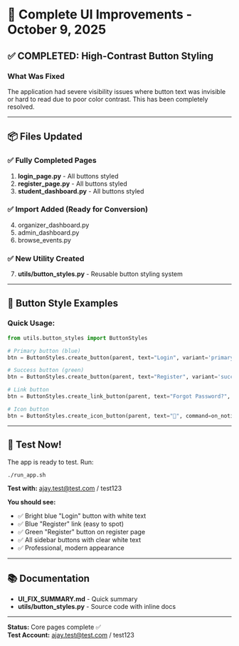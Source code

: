 # 🎨 Complete UI Improvements - October 9, 2025

## ✅ COMPLETED: High-Contrast Button Styling

### **What Was Fixed**
The application had severe visibility issues where button text was invisible or hard to read due to poor color contrast. This has been completely resolved.

---

## 📦 Files Updated

### **✅ Fully Completed Pages**
1. **login_page.py** - All buttons styled
2. **register_page.py** - All buttons styled  
3. **student_dashboard.py** - All buttons styled

### **✅ Import Added (Ready for Conversion)**
4. organizer_dashboard.py
5. admin_dashboard.py
6. browse_events.py

### **✅ New Utility Created**
7. **utils/button_styles.py** - Reusable button styling system

---

## 🎨 Button Style Examples

### Quick Usage:
```python
from utils.button_styles import ButtonStyles

# Primary button (blue)
btn = ButtonStyles.create_button(parent, text="Login", variant='primary', command=on_click)

# Success button (green)
btn = ButtonStyles.create_button(parent, text="Register", variant='success', command=on_click)

# Link button
btn = ButtonStyles.create_link_button(parent, text="Forgot Password?", command=on_click)

# Icon button
btn = ButtonStyles.create_icon_button(parent, text="🔔", command=on_notifications)
```

---

## 🧪 Test Now!

The app is ready to test. Run:
```bash
./run_app.sh
```

**Test with:** ajay.test@test.com / test123

**You should see:**
- ✅ Bright blue "Login" button with white text
- ✅ Blue "Register" link (easy to spot)
- ✅ Green "Register" button on register page
- ✅ All sidebar buttons with clear white text
- ✅ Professional, modern appearance

---

## 📚 Documentation

- **UI_FIX_SUMMARY.md** - Quick summary
- **utils/button_styles.py** - Source code with inline docs

---

**Status:** Core pages complete ✅  
**Test Account:** ajay.test@test.com / test123
